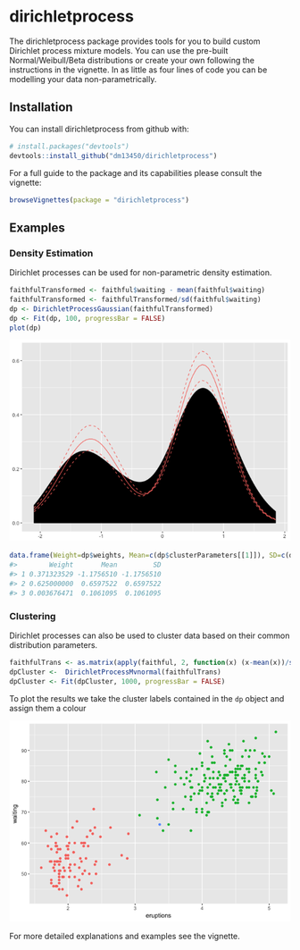 
<!-- README.md is generated from README.Rmd. Please edit that file -->
dirichletprocess
================

The dirichletprocess package provides tools for you to build custom Dirichlet process mixture models. You can use the pre-built Normal/Weibull/Beta distributions or create your own following the instructions in the vignette. In as little as four lines of code you can be modelling your data non-parametrically.

Installation
------------

You can install dirichletprocess from github with:

``` r
# install.packages("devtools")
devtools::install_github("dm13450/dirichletprocess")
```

For a full guide to the package and its capabilities please consult the vignette:

``` r
browseVignettes(package = "dirichletprocess")
```

Examples
--------

### Density Estimation

Dirichlet processes can be used for non-parametric density estimation.

``` r
faithfulTransformed <- faithful$waiting - mean(faithful$waiting)
faithfulTransformed <- faithfulTransformed/sd(faithful$waiting)
dp <- DirichletProcessGaussian(faithfulTransformed)
dp <- Fit(dp, 100, progressBar = FALSE)
plot(dp)
```

![](vignettes/img/density-1.png)

``` r
data.frame(Weight=dp$weights, Mean=c(dp$clusterParameters[[1]]), SD=c(dp$clusterParameters[[1]]))
#>        Weight       Mean         SD
#> 1 0.371323529 -1.1756510 -1.1756510
#> 2 0.625000000  0.6597522  0.6597522
#> 3 0.003676471  0.1061095  0.1061095
```

### Clustering

Dirichlet processes can also be used to cluster data based on their common distribution parameters.

``` r
faithfulTrans <- as.matrix(apply(faithful, 2, function(x) (x-mean(x))/sd(x)))
dpCluster <-  DirichletProcessMvnormal(faithfulTrans)
dpCluster <- Fit(dpCluster, 1000, progressBar = FALSE)
```

To plot the results we take the cluster labels contained in the `dp` object and assign them a colour

![](vignettes/img/clusteringplot-1.png)

For more detailed explanations and examples see the vignette.
